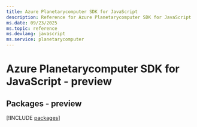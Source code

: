 ```yaml
---
title: Azure Planetarycomputer SDK for JavaScript
description: Reference for Azure Planetarycomputer SDK for JavaScript
ms.date: 09/23/2025
ms.topic: reference
ms.devlang: javascript
ms.service: planetarycomputer
---
```

# Azure Planetarycomputer SDK for JavaScript - preview
## Packages - preview
[!INCLUDE [packages](planetarycomputer-index.md)]